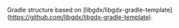 
Gradle structure based on [libgdx/libgdx-gradle-template] (https://github.com/libgdx/libgdx-gradle-template).